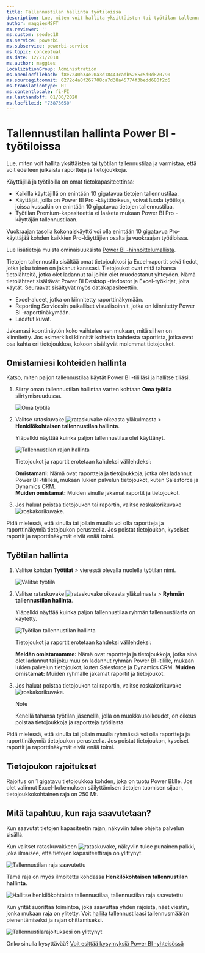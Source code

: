 ```yaml
---
title: Tallennustilan hallinta työtiloissa
description: Lue, miten voit hallita yksittäisten tai työtilan tallennustilaa ja varmistaa, että voit edelleen julkaista raportteja ja tietojoukkoja.
author: maggiesMSFT
ms.reviewer: ''
ms.custom: seodec18
ms.service: powerbi
ms.subservice: powerbi-service
ms.topic: conceptual
ms.date: 12/21/2018
ms.author: maggies
LocalizationGroup: Administration
ms.openlocfilehash: f8e7240b34e20a3d18443cadb5265c5d0d870790
ms.sourcegitcommit: 6272c4a0f267708ca7d38a45774f3bedd680f2d6
ms.translationtype: HT
ms.contentlocale: fi-FI
ms.lasthandoff: 01/06/2020
ms.locfileid: "73873650"
---
```

# <a name="manage-data-storage-in-power-bi-workspaces"></a>Tallennustilan hallinta Power BI -työtiloissa

Lue, miten voit hallita yksittäisten tai työtilan tallennustilaa ja varmistaa, että voit edelleen julkaista raportteja ja tietojoukkoja.

Käyttäjillä ja työtiloilla on omat tietokapasiteettinsa:

* Kaikilla käyttäjillä on enintään 10 gigatavua tietojen tallennustilaa.
* Käyttäjät, joilla on Power BI Pro -käyttöoikeus, voivat luoda työtiloja, joissa kussakin on enintään 10 gigatavua tietojen tallennustilaa.
* Työtilan Premium-kapasiteettia ei lasketa mukaan Power BI Pro -käyttäjän tallennustilaan.

Vuokraajan tasolla kokonaiskäyttö voi olla enintään 10 gigatavua Pro-käyttäjää kohden kaikkien Pro-käyttäjien osalta ja vuokraajan työtiloissa.

Lue lisätietoja muista ominaisuuksista [Power BI -hinnoittelumallista](https://powerbi.microsoft.com/pricing).

Tietojen tallennustila sisältää omat tietojoukkosi ja Excel-raportit sekä tiedot, jotka joku toinen on jakanut kanssasi. Tietojoukot ovat mitä tahansa tietolähteitä, jotka olet ladannut tai joihin olet muodostanut yhteyden. Nämä tietolähteet sisältävät Power BI Desktop -tiedostot ja Excel-työkirjat, joita käytät. Seuraavat sisältyvät myös datakapasiteettiin.

* Excel-alueet, jotka on kiinnitetty raporttinäkymään.
* Reporting Servicesin paikalliset visualisoinnit, jotka on kiinnitetty Power BI -raporttinäkymään.
* Ladatut kuvat.

Jakamasi koontinäytön koko vaihtelee sen mukaan, mitä siihen on kiinnitetty. Jos esimerkiksi kiinnität kohteita kahdesta raportista, jotka ovat osa kahta eri tietojoukkoa, kokoon sisältyvät molemmat tietojoukot.

<a name="manage"/>

## <a name="manage-items-you-own"></a>Omistamiesi kohteiden hallinta

Katso, miten paljon tallennustilaa käytät Power BI -tililläsi ja hallitse tiliäsi.

1. Siirry oman tallennustilan hallintaa varten kohtaan **Oma työtila** siirtymisruudussa.
   
    ![Oma työtila](media/service-admin-manage-your-data-storage-in-power-bi/pbi_myworkspace.png)
2. Valitse rataskuvake ![rataskuvake](media/service-admin-manage-your-data-storage-in-power-bi/pbi_gearicon.png) oikeasta yläkulmasta \> **Henkilökohtaisen tallennustilan hallinta**.
   
    Yläpalkki näyttää kuinka paljon tallennustilaa olet käyttänyt.
   
    ![Tallennustilan rajan hallinta](media/service-admin-manage-your-data-storage-in-power-bi/pbi_persnlstorage.png)
   
    Tietojoukot ja raportit erotetaan kahdeksi välilehdeksi:
   
    **Omistamani:** Nämä ovat raportteja ja tietojoukkoja, jotka olet ladannut Power BI -tilillesi, mukaan lukien palvelun tietojoukot, kuten Salesforce ja Dynamics CRM.  
    **Muiden omistamat:** Muiden sinulle jakamat raportit ja tietojoukot.
1. Jos haluat poistaa tietojoukon tai raportin, valitse roskakorikuvake ![roskakorikuvake](media/service-admin-manage-your-data-storage-in-power-bi/pbi_deleteicon.png).

Pidä mielessä, että sinulla tai jollain muulla voi olla raportteja ja raporttinäkymiä tietojoukon perusteella. Jos poistat tietojoukon, kyseiset raportit ja raporttinäkymät eivät enää toimi.

## <a name="manage-your-workspace"></a>Työtilan hallinta
1. Valitse kohdan **Työtilat** \> vieressä olevalla nuolella työtilan nimi.
   
    ![Valitse työtila](media/service-admin-manage-your-data-storage-in-power-bi/pbi_groupworkspaces.png)
2. Valitse rataskuvake ![rataskuvake](media/service-admin-manage-your-data-storage-in-power-bi/pbi_gearicon.png) oikeasta yläkulmasta \> **Ryhmän tallennustilan hallinta**.
   
    Yläpalkki näyttää kuinka paljon tallennustilaa ryhmän tallennustilasta on käytetty.
   
    ![Työtilan tallennustilan hallinta](media/service-admin-manage-your-data-storage-in-power-bi/pbi_groupstorage.png)
   
    Tietojoukot ja raportit erotetaan kahdeksi välilehdeksi:
   
    **Meidän omistamamme:** Nämä ovat raportteja ja tietojoukkoja, jotka sinä olet ladannut tai joku muu on ladannut ryhmän Power BI -tilille, mukaan lukien palvelun tietojoukot, kuten Salesforce ja Dynamics CRM.
    **Muiden omistamat:** Muiden ryhmälle jakamat raportit ja tietojoukot.
3. Jos haluat poistaa tietojoukon tai raportin, valitse roskakorikuvake ![roskakorikuvake](media/service-admin-manage-your-data-storage-in-power-bi/pbi_deleteicon.png).
   
   > [!NOTE]
   > Kenellä tahansa työtilan jäsenellä, jolla on muokkausoikeudet, on oikeus poistaa tietojoukkoja ja raportteja työtilasta.
   > 
   > 

Pidä mielessä, että sinulla tai jollain muulla ryhmässä voi olla raportteja ja raporttinäkymiä tietojoukon perusteella. Jos poistat tietojoukon, kyseiset raportit ja raporttinäkymät eivät enää toimi.

## <a name="dataset-limits"></a>Tietojoukon rajoitukset
Rajoitus on 1 gigatavu tietojoukkoa kohden, joka on tuotu Power BI:lle. Jos olet valinnut Excel-kokemuksen säilyttämisen tietojen tuomisen sijaan, tietojoukkokohtainen raja on 250 Mt.

## <a name="what-happens-when-you-reach-a-limit"></a>Mitä tapahtuu, kun raja saavutetaan?
Kun saavutat tietojen kapasiteetin rajan, näkyviin tulee ohjeita palvelun sisällä. 

Kun valitset rataskuvakkeen ![rataskuvake](media/service-admin-manage-your-data-storage-in-power-bi/pbi_gearicon.png), näkyviin tulee punainen palkki, joka ilmaisee, että tietojen kapasiteettiraja on ylittynyt.

![Tallennustilan raja saavutettu](media/service-admin-manage-your-data-storage-in-power-bi/manage-storage-limit.png)

Tämä raja on myös ilmoitettu kohdassa **Henkilökohtaisen tallennustilan hallinta**.

 ![Hallitse henkilökohtaista tallennustilaa, tallennustilan raja saavutettu](media/service-admin-manage-your-data-storage-in-power-bi/manage-storage-limit2.png)

 Kun yrität suorittaa toimintoa, joka saavuttaa yhden rajoista, näet viestin, jonka mukaan raja on ylitetty. Voit [hallita](#manage) tallennustilaasi tallennusmäärän pienentämiseksi ja rajan ohittamiseksi.

 ![Tallennustilarajoituksesi on ylittynyt](media/service-admin-manage-your-data-storage-in-power-bi/powerbi-pro-over-limit.png)

 Onko sinulla kysyttävää? [Voit esittää kysymyksiä Power BI -yhteisössä](https://community.powerbi.com/)


